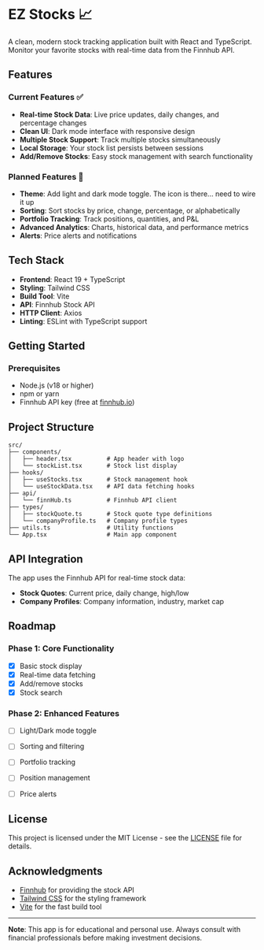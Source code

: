 # EZ Stocks 📈

A clean, modern stock tracking application built with React and TypeScript. Monitor your favorite stocks with real-time data from the Finnhub API.

## Features

### Current Features ✅
- **Real-time Stock Data**: Live price updates, daily changes, and percentage changes
- **Clean UI**: Dark mode interface with responsive design
- **Multiple Stock Support**: Track multiple stocks simultaneously
- **Local Storage**: Your stock list persists between sessions
- **Add/Remove Stocks**: Easy stock management with search functionality

### Planned Features 🚧
- **Theme**: Add light and dark mode toggle. The icon is there... need to wire it up
- **Sorting**: Sort stocks by price, change, percentage, or alphabetically
- **Portfolio Tracking**: Track positions, quantities, and P&L
- **Advanced Analytics**: Charts, historical data, and performance metrics
- **Alerts**: Price alerts and notifications

## Tech Stack

- **Frontend**: React 19 + TypeScript
- **Styling**: Tailwind CSS
- **Build Tool**: Vite
- **API**: Finnhub Stock API
- **HTTP Client**: Axios
- **Linting**: ESLint with TypeScript support

## Getting Started

### Prerequisites
- Node.js (v18 or higher)
- npm or yarn
- Finnhub API key (free at [finnhub.io](https://finnhub.io))


## Project Structure

```
src/
├── components/
│   ├── header.tsx          # App header with logo
│   └── stockList.tsx       # Stock list display
├── hooks/
│   ├── useStocks.tsx       # Stock management hook
│   └── useStockData.tsx    # API data fetching hooks
├── api/
│   └── finnHub.ts          # Finnhub API client
├── types/
│   ├── stockQuote.ts       # Stock quote type definitions
│   └── companyProfile.ts   # Company profile types
├── utils.ts                # Utility functions
└── App.tsx                 # Main app component
```

## API Integration

The app uses the Finnhub API for real-time stock data:
- **Stock Quotes**: Current price, daily change, high/low
- **Company Profiles**: Company information, industry, market cap

## Roadmap

### Phase 1: Core Functionality
- [x] Basic stock display
- [x] Real-time data fetching
- [x] Add/remove stocks
- [x] Stock search

### Phase 2: Enhanced Features
- [ ] Light/Dark mode toggle
- [ ] Sorting and filtering
- [ ] Portfolio tracking
- [ ] Position management
- [ ] Price alerts


## License

This project is licensed under the MIT License - see the [LICENSE](LICENSE.txt) file for details.

## Acknowledgments

- [Finnhub](https://finnhub.io) for providing the stock API
- [Tailwind CSS](https://tailwindcss.com) for the styling framework
- [Vite](https://vitejs.dev) for the fast build tool

---

**Note**: This app is for educational and personal use. Always consult with financial professionals before making investment decisions.

